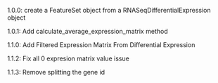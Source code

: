 1.0.0: create a FeatureSet object from a RNASeqDifferentialExpression object

1.0.1: Add calculate_average_expression_matrix method

1.1.0: Add Filtered Expression Matrix From Differential Expression 

1.1.2: Fix all 0 expresion matrix value issue

1.1.3: Remove splitting the gene id